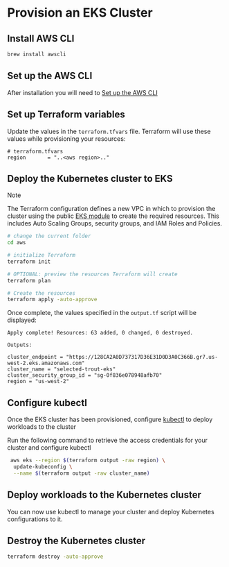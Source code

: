 # Provision an EKS Cluster

## Install AWS CLI

```bash
brew install awscli
```

## Set up the AWS CLI

After installation you will need to [Set up the AWS CLI](https://docs.aws.amazon.com/cli/latest/userguide/getting-started-quickstart.html)

## Set up Terraform variables

Update the values in the `terraform.tfvars` file. Terraform will use these values while provisioning your resources:
```
# terraform.tfvars
region       = "..<aws region>.."
```

## Deploy the Kubernetes cluster to EKS

> [!NOTE]
> The Terraform configuration defines a new VPC in which to provision the cluster using the public [EKS module](https://registry.terraform.io/modules/terraform-aws-modules/vpc/aws/latest) to create the required resources. This includes Auto Scaling Groups, security groups, and IAM Roles and Policies.

```bash
# change the current folder
cd aws

# initialize Terraform 
terraform init

# OPTIONAL: preview the resources Terraform will create
terraform plan

# Create the resources
terraform apply -auto-approve
```

Once complete, the values specified in the `output.tf` script will be displayed:
```
Apply complete! Resources: 63 added, 0 changed, 0 destroyed.

Outputs:

cluster_endpoint = "https://128CA2A0D737317D36E31D0D3A0C366B.gr7.us-west-2.eks.amazonaws.com"
cluster_name = "selected-trout-eks"
cluster_security_group_id = "sg-0f836e078948afb70"
region = "us-west-2"
```

## Configure kubectl
Once the EKS cluster has been provisioned, configure [kubectl](https://kubernetes.io/docs/reference/kubectl/) to deploy workloads to the cluster

Run the following command to retrieve the access credentials for your cluster and configure kubectl
```bash
 aws eks --region $(terraform output -raw region) \
  update-kubeconfig \
  --name $(terraform output -raw cluster_name)
```

## Deploy workloads to the Kubernetes cluster
You can now use kubectl to manage your cluster and deploy Kubernetes configurations to it.

## Destroy the Kubernetes cluster
```bash
terraform destroy -auto-approve
```